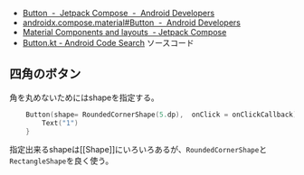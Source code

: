 - [Button  -  Jetpack Compose  -  Android Developers](https://developer.android.com/jetpack/compose/components/button)
- [androidx.compose.material#Button  -  Android Developers](https://developer.android.com/reference/kotlin/androidx/compose/material/package-summary#Button%28kotlin.Function0,androidx.compose.ui.Modifier,kotlin.Boolean,androidx.compose.foundation.interaction.MutableInteractionSource,androidx.compose.material.ButtonElevation,androidx.compose.ui.graphics.Shape,androidx.compose.foundation.BorderStroke,androidx.compose.material.ButtonColors,androidx.compose.foundation.layout.PaddingValues,kotlin.Function1%29)
- [Material Components and layouts  - Jetpack Compose](https://developer.android.com/jetpack/compose/layouts/material)
- [Button.kt - Android Code Search](https://cs.android.com/androidx/platform/frameworks/support/+/androidx-main:compose/material/material/src/commonMain/kotlin/androidx/compose/material/Button.kt) ソースコード

## 四角のボタン

角を丸めないためにはshapeを指定する。

```kotlin
    Button(shape= RoundedCornerShape(5.dp),  onClick = onClickCallback) {
        Text("1")
    }
```

指定出来るshapeは[[Shape]]にいろいろあるが、`RoundedCornerShape`と`RectangleShape`を良く使う。